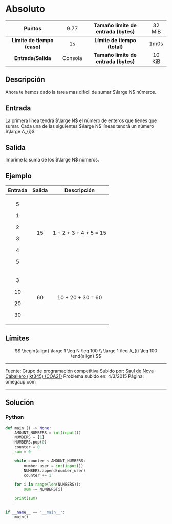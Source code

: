 # Absoluto

|           Puntos          |<span style="font-weight: normal;">9.77</span>|  Tamaño límite de entrada (bytes)  |<span style="font-weight: normal;">32 MiB</span>|
|      :------------:       |               :------------:                 |           :------------:           | :------------: |
|**Límite de tiempo (caso)**|                     1s                       |    **Límite de tiempo (total)**    |      1m0s      |
|     **Entrada/Salida**    |                  Consola                     |**Tamaño límite de entrada (bytes)**|     10 KiB     |


## Descripción
Ahora te hemos dado la tarea mas difícil de sumar $\large N$ números.

## Entrada
La primera línea tendrá $\large N$ el número de enteros que tienes que sumar. Cada una de las siguientes $\large N$ líneas tendrá un número $\large A_{i}$

## Salida
Imprime la suma de los $\large N$ números.

## Ejemplo
<table style="text-align: center;" >
    <thead>
        <tr>
            <th>Entrada</th>
            <th>Salida</th>
            <th>Descripción</th>
        </tr>
    </thead>
    <tbody>
        <tr>
            <td>
                <p>5</p>
                <p>1</p>
                <p>2</p>
                <p>3</p>
                <p>4</p>
                <p>5</p  >
            </td>
            <td>15</td>
            <td>1 + 2 + 3 + 4 + 5 = 15</td>
        </tr>
        <tr>
            <td>
                <p>3</p>
                <p>10</p>
                <p>20</p>
                <p>30</p>
            </td>
            <td>60</td>
            <td>10 + 20 + 30 = 60</td>
        </tr>
    </tbody>
</table>

## Límites
$$
\begin{align}
  \large 1 \leq N \leq 100
  \\
  \large 1 \leq A_{i} \leq 100
\end{align}
$$

------------

Fuente: Grupo de programación competitiva
Subido por: [Saul de Nova Caballero (lkt345) (COA21)](https://omegaup.com/profile/lkt345/ "Saul de Nova Caballero (lkt345) (COA21)")
Problema subido en: 4/3/2015
Página: omegaup.com

------------

## Solución
### Python
```py
def main () -> None:
    AMOUNT_NUMBERS = int(input())
    NUMBERS = [1]
    NUMBERS.pop(0)
    counter = 0
    sum = 0

    while counter < AMOUNT_NUMBERS:
        number_user = int(input())
        NUMBERS.append(number_user)
        counter += 1

    for i in range(len(NUMBERS)):
        sum += NUMBERS[i]

    print(sum)


if __name__ == '__main__':
    main()
```